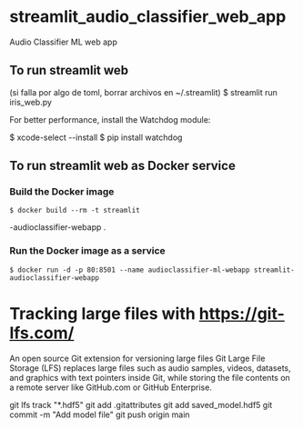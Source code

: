 # streamlit_audio_classifier_web_app
Audio Classifier ML web app

## To run streamlit web
(si falla por algo de toml, borrar archivos en ~/.streamlit)
    $ streamlit run iris_web.py

  For better performance, install the Watchdog module:

  $ xcode-select --install
  $ pip install watchdog

## To run streamlit web as Docker service
### Build the Docker image
    $ docker build --rm -t streamlit
-audioclassifier-webapp .

### Run the Docker image as a service
    $ docker run -d -p 80:8501 --name audioclassifier-ml-webapp streamlit-audioclassifier-webapp

# Tracking large files with https://git-lfs.com/
An open source Git extension for versioning large files
Git Large File Storage (LFS) replaces large files such as audio samples, videos, datasets, and graphics with text pointers inside Git, while storing the file contents on a remote server like GitHub.com or GitHub Enterprise.

git lfs track "*.hdf5"
git add .gitattributes
git add saved_model.hdf5
git commit -m "Add model file"
git push origin main
